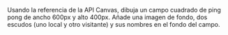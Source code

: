 Usando la referencia de la API Canvas, dibuja un campo cuadrado de ping
pong de ancho 600px y alto 400px. Añade una imagen de fondo, dos escudos
(uno local y otro visitante) y sus nombres en el fondo del campo.
